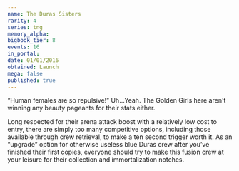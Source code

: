```yaml
---
name: The Duras Sisters
rarity: 4
series: tng
memory_alpha:
bigbook_tier: 8
events: 16
in_portal:
date: 01/01/2016
obtained: Launch
mega: false
published: true
---
```


“Human females are so repulsive!” Uh...Yeah. The Golden Girls here aren't winning any beauty pageants for their stats either.

Long respected for their arena attack boost with a relatively low cost to entry, there are simply too many competitive options, including those available through crew retrieval, to make a ten second trigger worth it. As an “upgrade” option for otherwise useless blue Duras crew after you’ve finished their first copies, everyone should try to make this fusion crew at your leisure for their collection and immortalization notches.
